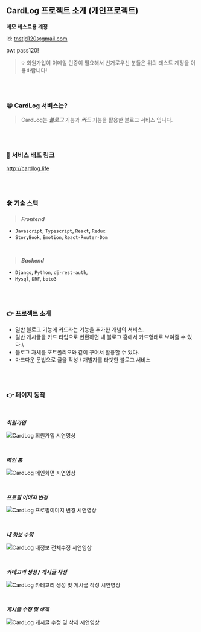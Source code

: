 ## CardLog 프로젝트 소개 (개인프로젝트)

**데모 테스트용 계정**

id: tnstjd120@gmail.com

pw: pass120!

> 💡 회원가입이 이메일 인증이 필요해서 번거로우신 분들은 위의 테스트 계정을 이용바랍니다!

<br />
<br />

### 😁 CardLog 서비스는?

> CardLog는 **_블로그_** 기능과 **_카드_** 기능을 활용한 블로그 서비스 입니다.

<br />
<br />

### 🚀 서비스 배포 링크

http://cardlog.life

<br />
<br />

### 🛠️ 기술 스택

> **_Frontend_**

- `Javascript`, `Typescript`, `React`, `Redux`
- `StoryBook`, `Emotion`, `React-Router-Dom`

<br />

> **_Backend_**

- `Django`, `Python`, `dj-rest-auth`,
- `Mysql`, `DRF`, `boto3`

<br />
<br />

### 👉 프로젝트 소개

- 일반 블로그 기능에 카드라는 기능을 추가한 개념의 서비스.
- 일반 게시글을 카드 타입으로 변환하면 내 블로그 홈에서 카드형태로 보여줄 수 있다.\
- 블로그 자체를 포트폴리오와 같이 꾸며서 활용할 수 있다.
- 마크다운 문법으로 글을 작성 / 개발자를 타겟한 블로그 서비스

<br />
<br />

### 👉 페이지 동작

<br>

***회원가입***

![CardLog 회원가입 시연영상](https://user-images.githubusercontent.com/67936051/229964169-17452754-b445-44dd-b0f8-a2192c134809.gif)

<br>

***메인 홈***

![CardLog 메인화면 시연영상](https://user-images.githubusercontent.com/67936051/229964802-722471fe-f470-4c64-aa84-bfab918eb9d8.gif)

<br>

***프로필 이미지 변경***

![CardLog 프로필이미지 변경 시연영상](https://user-images.githubusercontent.com/67936051/229964900-9722f902-a01a-4a09-bcf2-dbeb544ccb01.gif)

<br>

***내 정보 수정***

![CardLog 내정보 전체수정 시연영상](https://user-images.githubusercontent.com/67936051/229964992-a9a2d538-dc99-4a23-bbc0-c8444f0c25d1.gif)

<br>

***카테고리 생성 / 게시글 작성***

![CardLog 카테고리 생성 및 게시글 작성 시연영상](https://user-images.githubusercontent.com/67936051/229965532-3416e0f9-4bc5-4b88-971c-5535e8810646.gif)

<br>

***게시글 수정 및 삭제***

![CardLog 게시글 수정 및 삭제 시연영상](https://user-images.githubusercontent.com/67936051/229965555-eecf65b6-d0c9-4dcb-a33e-d65a995f7b30.gif)
